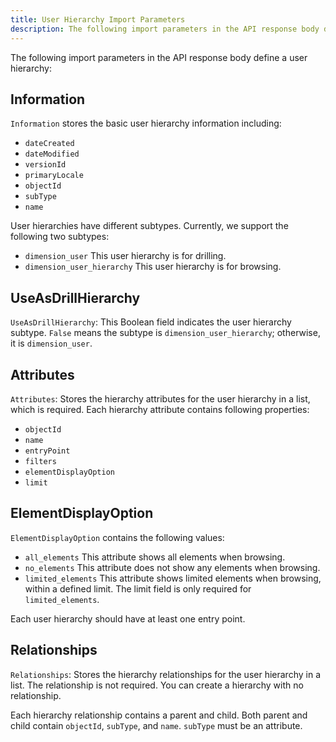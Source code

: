```yaml
---
title: User Hierarchy Import Parameters
description: The following import parameters in the API response body define a user hierarchy.
---
```


The following import parameters in the API response body define a user hierarchy:

## Information

`Information` stores the basic user hierarchy information including:

- `dateCreated`
- `dateModified`
- `versionId`
- `primaryLocale`
- `objectId`
- `subType`
- `name`

User hierarchies have different subtypes. Currently, we support the following two subtypes:

- `dimension_user` This user hierarchy is for drilling.
- `dimension_user_hierarchy` This user hierarchy is for browsing.

## UseAsDrillHierarchy

`UseAsDrillHierarchy`: This Boolean field indicates the user hierarchy subtype. `False` means the subtype is `dimension_user_hierarchy`; otherwise, it is `dimension_user`.

## Attributes

`Attributes`: Stores the hierarchy attributes for the user hierarchy in a list, which is required. Each hierarchy attribute contains following properties:

- `objectId`
- `name`
- `entryPoint`
- `filters`
- `elementDisplayOption`
- `limit`

## ElementDisplayOption

`ElementDisplayOption` contains the following values:

- `all_elements` This attribute shows all elements when browsing.
- `no_elements` This attribute does not show any elements when browsing.
- `limited_elements` This attribute shows limited elements when browsing, within a defined limit. The limit field is only required for `limited_elements`.

Each user hierarchy should have at least one entry point.

## Relationships

`Relationships`: Stores the hierarchy relationships for the user hierarchy in a list. The relationship is not required. You can create a hierarchy with no relationship.

Each hierarchy relationship contains a parent and child. Both parent and child contain `objectId`, `subType`, and `name`. `subType` must be an attribute.
